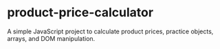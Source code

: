 # product-price-calculator
A simple JavaScript project to calculate product prices, practice objects, arrays, and DOM manipulation.
